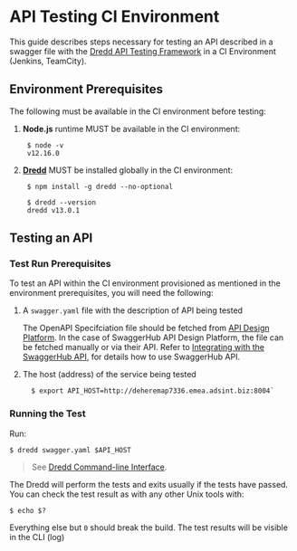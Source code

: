 # API Testing CI Environment

This guide describes steps necessary for testing an API described in a swagger file with the [Dredd API Testing Framework](https://github.com/apiaryio/dredd) in a CI Environment \(Jenkins, TeamCity\).

## Environment Prerequisites

The following must be available in the CI environment before testing:

1. **Node.js** runtime MUST be available in the CI environment:

   ```text
    $ node -v
    v12.16.0
   ```

3. [**Dredd**](https://github.com/apiaryio/dredd) MUST be installed globally in the CI environment:

   ```text
    $ npm install -g dredd --no-optional
   ```

   ```text
    $ dredd --version
    dredd v13.0.1
   ```

## Testing an API

### Test Run Prerequisites

To test an API within the CI environment provisioned as mentioned in the environment prerequisites, you will need the following:

1. A `swagger.yaml` file with the description of API being tested

   The OpenAPI Specifciation file should be fetched from [API Design Platform](design-plaform.md). In the case of SwaggerHub API Design Platform, the file can be fetched manually or via their API. Refer to [Integrating with the SwaggerHub API](https://swagger.io/blog/api-development/integrating-with-the-swaggerhub-api/), for details how to use SwaggerHub API.

2. The host \(address\) of the service being tested

   ```text
     $ export API_HOST=http://deheremap7336.emea.adsint.biz:8004`
   ```

### Running the Test

Run:

```text
$ dredd swagger.yaml $API_HOST
```

> See [Dredd Command-line Interface](https://dredd.readthedocs.io/en/latest/usage-cli/).

The Dredd will perform the tests and exits usually if the tests have passed. You can check the test result as with any other Unix tools with:

```text
$ echo $?
```

Everything else but `0` should break the build. The test results will be visible in the CLI \(log\)

